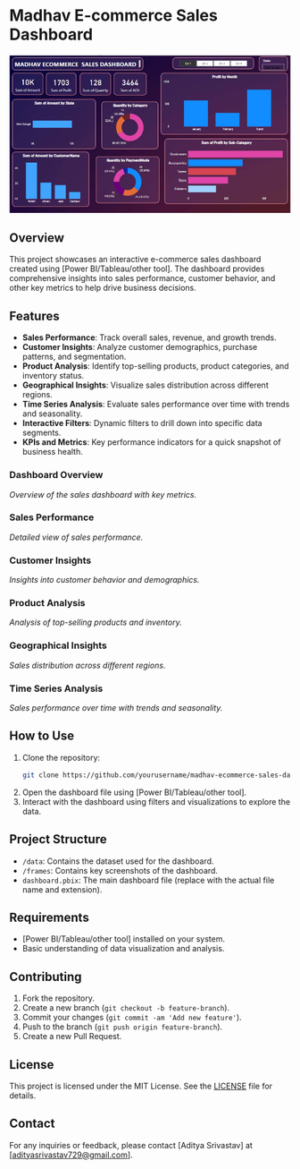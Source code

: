 # Madhav E-commerce Sales Dashboard

![Dashboard](/assets/dashboard.jpg)

## Overview

This project showcases an interactive e-commerce sales dashboard created using [Power BI/Tableau/other tool]. The dashboard provides comprehensive insights into sales performance, customer behavior, and other key metrics to help drive business decisions.

## Features

- **Sales Performance**: Track overall sales, revenue, and growth trends.
- **Customer Insights**: Analyze customer demographics, purchase patterns, and segmentation.
- **Product Analysis**: Identify top-selling products, product categories, and inventory status.
- **Geographical Insights**: Visualize sales distribution across different regions.
- **Time Series Analysis**: Evaluate sales performance over time with trends and seasonality.
- **Interactive Filters**: Dynamic filters to drill down into specific data segments.
- **KPIs and Metrics**: Key performance indicators for a quick snapshot of business health.



### Dashboard Overview
*Overview of the sales dashboard with key metrics.*

### Sales Performance
*Detailed view of sales performance.*

### Customer Insights
*Insights into customer behavior and demographics.*

### Product Analysis
*Analysis of top-selling products and inventory.*

### Geographical Insights
*Sales distribution across different regions.*

### Time Series Analysis
*Sales performance over time with trends and seasonality.*

## How to Use

1. Clone the repository:
    ```bash
    git clone https://github.com/yourusername/madhav-ecommerce-sales-dashboard.git
    ```
2. Open the dashboard file using [Power BI/Tableau/other tool].
3. Interact with the dashboard using filters and visualizations to explore the data.

## Project Structure

- `/data`: Contains the dataset used for the dashboard.
- `/frames`: Contains key screenshots of the dashboard.
- `dashboard.pbix`: The main dashboard file (replace with the actual file name and extension).

## Requirements

- [Power BI/Tableau/other tool] installed on your system.
- Basic understanding of data visualization and analysis.

## Contributing

1. Fork the repository.
2. Create a new branch (`git checkout -b feature-branch`).
3. Commit your changes (`git commit -am 'Add new feature'`).
4. Push to the branch (`git push origin feature-branch`).
5. Create a new Pull Request.

## License

This project is licensed under the MIT License. See the [LICENSE](LICENSE) file for details.

## Contact

For any inquiries or feedback, please contact [Aditya Srivastav] at [adityasrivastav729@gmail.com].

